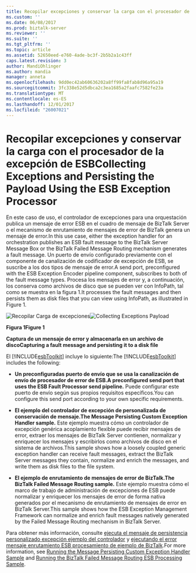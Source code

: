```yaml
---
title: Recopilar excepciones y conservar la carga con el procesador de la excepción de ESB | Documentos de Microsoft
ms.custom: ''
ms.date: 06/08/2017
ms.prod: biztalk-server
ms.reviewer: ''
ms.suite: ''
ms.tgt_pltfrm: ''
ms.topic: article
ms.assetid: 52650eed-e760-4ade-bc3f-2b5b2a1c43ff
caps.latest.revision: 3
author: MandiOhlinger
ms.author: mandia
manager: anneta
ms.openlocfilehash: 9dd0ec42ab60636202a8ff99fa8fab8d96a95a19
ms.sourcegitcommit: 3fc338e52d5dbca2c3ea1685a2faafc7582fe23a
ms.translationtype: MT
ms.contentlocale: es-ES
ms.lasthandoff: 12/01/2017
ms.locfileid: "26007021"
---
```

# <a name="collecting-exceptions-and-persisting-the-payload-using-the-esb-exception-processor"></a><span data-ttu-id="99355-102">Recopilar excepciones y conservar la carga con el procesador de la excepción de ESB</span><span class="sxs-lookup"><span data-stu-id="99355-102">Collecting Exceptions and Persisting the Payload Using the ESB Exception Processor</span></span>
<span data-ttu-id="99355-103">En este caso de uso, el controlador de excepciones para una orquestación publica un mensaje de error ESB en el cuadro de mensaje de BizTalk Server o el mecanismo de enrutamiento de mensajes de error de BizTalk genera un mensaje de error.</span><span class="sxs-lookup"><span data-stu-id="99355-103">In this use case, either the exception handler for an orchestration publishes an ESB fault message to the BizTalk Server Message Box or the BizTalk Failed Message Routing mechanism generates a fault message.</span></span> <span data-ttu-id="99355-104">Un puerto de envío configurado previamente con el componente de canalización de codificador de excepción de ESB, se suscribe a los dos tipos de mensaje de error.</span><span class="sxs-lookup"><span data-stu-id="99355-104">A send port, preconfigured with the ESB Exception Encoder pipeline component, subscribes to both of the fault message types.</span></span> <span data-ttu-id="99355-105">Procesa los mensajes de error y, a continuación, los conserva como archivos de disco que se pueden ver con InfoPath, tal como se muestra en la figura 1.</span><span class="sxs-lookup"><span data-stu-id="99355-105">It processes the fault messages and then persists them as disk files that you can view using InfoPath, as illustrated in Figure 1.</span></span>  
  
 <span data-ttu-id="99355-106">![Recopilar Carga de excepciones](../esb-toolkit/media/ch3-collectingexceptionspayload.gif "Ch3-CollectingExceptionsPayload")</span><span class="sxs-lookup"><span data-stu-id="99355-106">![Collecting Exceptions Payload](../esb-toolkit/media/ch3-collectingexceptionspayload.gif "Ch3-CollectingExceptionsPayload")</span></span>  
  
 <span data-ttu-id="99355-107">**Figura 1**</span><span class="sxs-lookup"><span data-stu-id="99355-107">**Figure 1**</span></span>  
  
 <span data-ttu-id="99355-108">**Captura de un mensaje de error y almacenarla en un archivo de disco**</span><span class="sxs-lookup"><span data-stu-id="99355-108">**Capturing a fault message and persisting it to a disk file**</span></span>  
  
 <span data-ttu-id="99355-109">El [!INCLUDE[esbToolkit](../includes/esbtoolkit-md.md)] incluye lo siguiente:</span><span class="sxs-lookup"><span data-stu-id="99355-109">The [!INCLUDE[esbToolkit](../includes/esbtoolkit-md.md)] includes the following:</span></span>  
  
-   <span data-ttu-id="99355-110">**Un preconfiguradas puerto de envío que se usa la canalización de envío de procesador de error de ESB.**</span><span class="sxs-lookup"><span data-stu-id="99355-110">**A preconfigured send port that uses the ESB Fault Processor send pipeline.**</span></span> <span data-ttu-id="99355-111">Puede configurar este puerto de envío según sus propios requisitos específicos.</span><span class="sxs-lookup"><span data-stu-id="99355-111">You can configure this send port according to your own specific requirements.</span></span>  
  
-   <span data-ttu-id="99355-112">**El ejemplo del controlador de excepción de personalizada de conservación de mensaje.**</span><span class="sxs-lookup"><span data-stu-id="99355-112">**The Message Persisting Custom Exception Handler sample.**</span></span> <span data-ttu-id="99355-113">Este ejemplo muestra cómo un controlador de excepción genérica acoplamiento flexible puede recibir mensajes de error, extraer los mensajes de BizTalk Server contienen, normalizar y enriquecer los mensajes y escribirlos como archivos de disco en el sistema de archivos.</span><span class="sxs-lookup"><span data-stu-id="99355-113">This sample shows how a loosely coupled generic exception handler can receive fault messages, extract the BizTalk Server messages they contain, normalize and enrich the messages, and write them as disk files to the file system.</span></span>  
  
-   <span data-ttu-id="99355-114">**El ejemplo de enrutamiento de mensajes de error de BizTalk.**</span><span class="sxs-lookup"><span data-stu-id="99355-114">**The BizTalk Failed Message Routing sample.**</span></span> <span data-ttu-id="99355-115">Este ejemplo muestra cómo el marco de trabajo de administración de excepciones de ESB puede normalizar y enriquecer los mensajes de error de forma nativa generados por el mecanismo de enrutamiento de mensajes de error en BizTalk Server.</span><span class="sxs-lookup"><span data-stu-id="99355-115">This sample shows how the ESB Exception Management Framework can normalize and enrich fault messages natively generated by the Failed Message Routing mechanism in BizTalk Server.</span></span>  
  
 <span data-ttu-id="99355-116">Para obtener más información, consulte [ejecuta el mensaje de persistencia personalizado excepción ejemplo del controlador](../esb-toolkit/running-the-message-persisting-custom-exception-handler-sample.md) y [ejecutando el error mensaje enrutamiento ESB procesamiento de ejemplo de BizTalk](../esb-toolkit/running-the-biztalk-failed-message-routing-esb-processing-sample.md).</span><span class="sxs-lookup"><span data-stu-id="99355-116">For more information, see [Running the Message Persisting Custom Exception Handler Sample](../esb-toolkit/running-the-message-persisting-custom-exception-handler-sample.md) and [Running the BizTalk Failed Message Routing ESB Processing Sample](../esb-toolkit/running-the-biztalk-failed-message-routing-esb-processing-sample.md).</span></span>